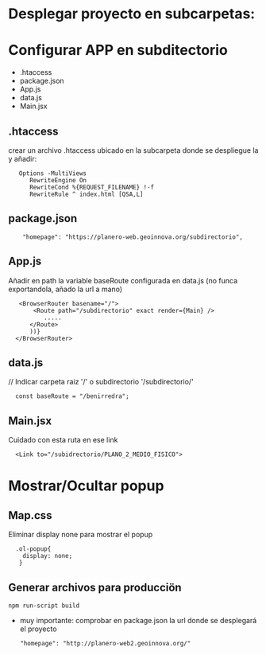 
# Desplegar proyecto en subcarpetas:
# Configurar APP en subditectorio

   - .htaccess
   - package.json
   - App.js
   - data.js
   - Main.jsx

## .htaccess
crear un archivo .htaccess ubicado en la subcarpeta donde se despliegue la  y añadir:

       Options -MultiViews
          RewriteEngine On
          RewriteCond %{REQUEST_FILENAME} !-f
          RewriteRule ^ index.html [QSA,L]

## package.json

        "homepage": "https://planero-web.geoinnova.org/subdirectorio",

## App.js

Añadir en path la variable baseRoute configurada en data.js (no funca exportandola, añado la url a mano)

       <BrowserRouter basename="/">
           <Route path="/subdirectorio" exact render={Main} />
              .....
          </Route>
          ))}
      </BrowserRouter>

## data.js
// Indicar carpeta raiz '/' o subdirectorio '/subdirectorio/'

      const baseRoute = "/benirredra";


## Main.jsx
Cuidado con esta ruta en ese link

      <Link to="/subidrectorio/PLANO_2_MEDIO_FISICO">


# Mostrar/Ocultar popup

## Map.css
 Eliminar display none para mostrar el popup

      .ol-popup{
        display: none;
       }


## Generar archivos para producciön
    npm run-script build

* muy importante: comprobar en package.json la url donde se desplegará el proyecto
      
      "homepage": "http://planero-web2.geoinnova.org/"
      
      

